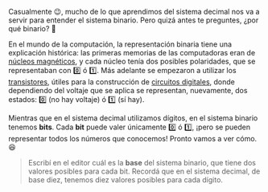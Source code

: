 Casualmente :wink:, mucho de lo que aprendimos del sistema decimal nos va a servir para entender el sistema binario. Pero quizá antes te preguntes, ¿por qué binario? :thought_balloon:

En el mundo de la computación, la representación binaria tiene una explicación histórica: las primeras memorias de las computadoras eran de [núcleos magnéticos](https://es.wikipedia.org/wiki/Memoria_de_n%C3%BAcleos_magn%C3%A9ticos), y cada núcleo tenía dos posibles polaridades, que se representaban con :zero: ó :one:. Más adelante se empezaron a utilizar los [transistores](https://es.wikipedia.org/wiki/Transistor), útiles para la construcción de [circuitos digitales]( https://es.wikipedia.org/wiki/Electr%C3%B3nica_digital), donde dependiendo del voltaje que se aplica se representan, nuevamente, dos estados: :zero: (no hay voltaje) ó :one: (sí hay).

Mientras que en el sistema decimal utilizamos dígitos, en el sistema binario tenemos **bits**. Cada **bit** puede valer únicamente :zero: ó :one:, ¡pero se pueden representar todos los números que conocemos! Pronto vamos a ver cómo. :satisfied:

> Escribí en el editor cuál es la **base** del sistema binario, que tiene dos valores posibles para cada bit. Recordá que en el sistema decimal, de base diez, tenemos diez valores posibles para cada dígito.